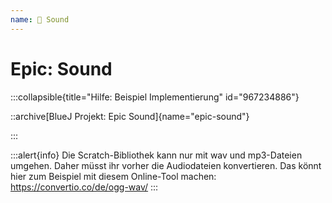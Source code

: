 ```yaml
---
name: 🥉 Sound
---
```


# Epic: Sound


:::collapsible{title="Hilfe: Beispiel Implementierung" id="967234886"}

::archive[BlueJ Projekt: Epic Sound]{name="epic-sound"}

:::

:::alert{info}
Die Scratch-Bibliothek kann nur mit wav und mp3-Dateien umgehen. Daher müsst ihr vorher die Audiodateien konvertieren. Das könnt hier zum Beispiel mit diesem Online-Tool machen: https://convertio.co/de/ogg-wav/
:::